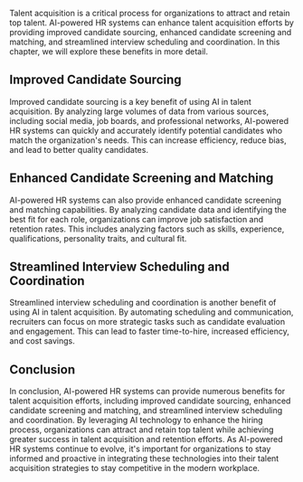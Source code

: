 
Talent acquisition is a critical process for organizations to attract and retain top talent. AI-powered HR systems can enhance talent acquisition efforts by providing improved candidate sourcing, enhanced candidate screening and matching, and streamlined interview scheduling and coordination. In this chapter, we will explore these benefits in more detail.

## Improved Candidate Sourcing

Improved candidate sourcing is a key benefit of using AI in talent acquisition. By analyzing large volumes of data from various sources, including social media, job boards, and professional networks, AI-powered HR systems can quickly and accurately identify potential candidates who match the organization's needs. This can increase efficiency, reduce bias, and lead to better quality candidates.

## Enhanced Candidate Screening and Matching

AI-powered HR systems can also provide enhanced candidate screening and matching capabilities. By analyzing candidate data and identifying the best fit for each role, organizations can improve job satisfaction and retention rates. This includes analyzing factors such as skills, experience, qualifications, personality traits, and cultural fit.

## Streamlined Interview Scheduling and Coordination

Streamlined interview scheduling and coordination is another benefit of using AI in talent acquisition. By automating scheduling and communication, recruiters can focus on more strategic tasks such as candidate evaluation and engagement. This can lead to faster time-to-hire, increased efficiency, and cost savings.

Conclusion
----------

In conclusion, AI-powered HR systems can provide numerous benefits for talent acquisition efforts, including improved candidate sourcing, enhanced candidate screening and matching, and streamlined interview scheduling and coordination. By leveraging AI technology to enhance the hiring process, organizations can attract and retain top talent while achieving greater success in talent acquisition and retention efforts. As AI-powered HR systems continue to evolve, it's important for organizations to stay informed and proactive in integrating these technologies into their talent acquisition strategies to stay competitive in the modern workplace.
